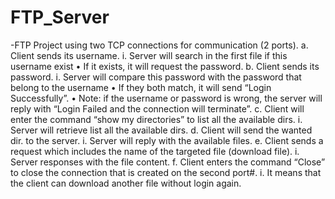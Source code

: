 # FTP_Server
-FTP Project using two TCP connections for communication (2 ports).
a. Client sends its username.
i. Server will search in the first file if this username exist
• If it exists, it will request the password.
b. Client sends its password.
i. Server will compare this password with the password that belong to the
username
• If they both match, it will send “Login Successfully”.
• Note: if the username or password is wrong, the server will reply with
“Login Failed and the connection will terminate”.
c. Client will enter the command “show my directories” to list all the available dirs.
i. Server will retrieve list all the available dirs.
d. Client will send the wanted dir. to the server.
i. Server will reply with the available files.
e. Client sends a request which includes the name of the targeted file (download file).
i. Server responses with the file content.
f. Client enters the command “Close” to close the connection that is created on the
second port#.
i. It means that the client can download another file without login again.
